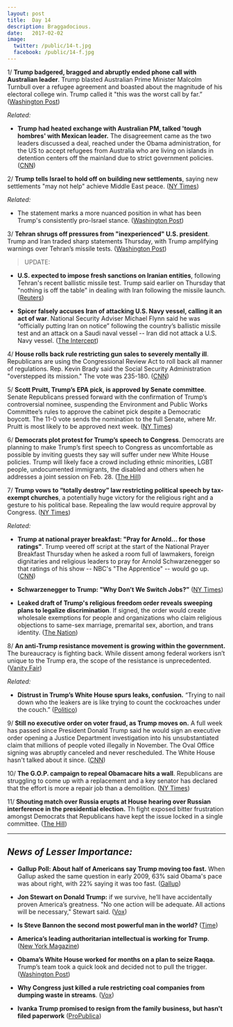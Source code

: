```yaml
---
layout: post
title:  Day 14
description: Braggadocious.
date:   2017-02-02
image:
  twitter: /public/14-t.jpg
  facebook: /public/14-f.jpg
---
```


1/ **Trump badgered, bragged and abruptly ended phone call with Australian leader**. Trump blasted Australian Prime Minister Malcolm Turnbull over a refu­gee agreement and boasted about the magnitude of his electoral college win. Trump called it "this was the worst call by far.” ([Washington Post](https://www.washingtonpost.com/world/national-security/no-gday-mate-on-call-with-australian-pm-trump-badgers-and-brags/2017/02/01/88a3bfb0-e8bf-11e6-80c2-30e57e57e05d_story.html))

_Related:_

* **Trump had heated exchange with Australian PM, talked 'tough hombres' with Mexican leader.** The disagreement came as the two leaders discussed a deal, reached under the Obama administration, for the US to accept refugees from Australia who are living on islands in detention centers off the mainland due to strict government policies. ([CNN](http://www.cnn.com/2017/02/01/politics/malcolm-turnbull-donald-trump-pena-nieto/))

2/ **Trump tells Israel to hold off on building new settlements**, saying new settlements "may not help" achieve Middle East peace. ([NY Times](https://www.nytimes.com/2017/02/02/world/middleeast/iran-missile-test-trump.html))

_Related:_

* The statement marks a more nuanced position in what has been Trump's consistently pro-Israel stance. ([Washington Post](https://www.washingtonpost.com/news/post-politics/wp/2017/02/02/in-a-potential-shift-trump-warns-israel-that-new-settlements-may-not-help-achieve-middle-east-peace/))

3/ **Tehran shrugs off pressures from "inexperienced" U.S. president**. Trump and Iran traded sharp statements Thursday, with Trump amplifying warnings over Tehran’s missile tests. ([Washington Post](https://www.washingtonpost.com/world/national-security/with-flynn-putting-iran-on-notice-the-first-days-of-president-trumps-foreign-policy-set-a-combative-tone/2017/02/01/0645f248-e709-11e6-b82f-687d6e6a3e7c_story.html))

> UPDATE:
>
* **U.S. expected to impose fresh sanctions on Iranian entities**, following Tehran's recent ballistic missile test. Trump said earlier on Thursday that "nothing is off the table" in dealing with Iran following the missile launch. ([Reuters](http://www.reuters.com/article/us-usa-trump-iran-sanctions-idUSKBN15H2OE))
>
* **Spicer falsely accuses Iran of attacking U.S. Navy vessel, calling it an act of war**. National Security Adviser Michael Flynn said he was “officially putting Iran on notice” following the country’s ballistic missile test and an attack on a Saudi naval vessel -- Iran did not attack a U.S. Navy vessel. ([The Intercept](https://theintercept.com/2017/02/02/press-secretary-sean-spicer-falsely-accuses-iran-of-attacking-u-s-navy-vessel-an-act-of-war/))

4/ **House rolls back rule restricting gun sales to severely mentally ill**. Republicans are using the Congressional Review Act to roll back all manner of regulations. Rep. Kevin Brady said the Social Security Administration "overstepped its mission." The vote was 235-180. ([CNN](http://www.cnn.com/2017/02/02/politics/house-vote-guns-mental-illnesses/index.html))

5/ **Scott Pruitt, Trump’s EPA pick, is approved by Senate committee**. Senate Republicans pressed forward with the confirmation of Trump’s controversial nominee, suspending the Environment and Public Works Committee’s rules to approve the cabinet pick despite a Democratic boycott. The 11-0 vote sends the nomination to the full Senate, where Mr. Pruitt is most likely to be approved next week. ([NY Times](https://www.nytimes.com/2017/02/02/us/politics/scott-pruitt-epa-senate.html))

6/ **Democrats plot protest for Trump’s speech to Congress**. Democrats are planning to make Trump’s first speech to Congress as uncomfortable as possible by inviting guests they say will suffer under new White House policies. Trump will likely face a crowd including ethnic minorities, LGBT people, undocumented immigrants, the disabled and others when he addresses a joint session on Feb. 28. ([The Hill](http://thehill.com/homenews/house/317473-democrats-plot-protest-for-trumps-speech-to-congress))

7/ **Trump vows to “totally destroy” law restricting political speech by tax-exempt churches**, a potentially huge victory for the religious right and a gesture to his political base. Repealing the law would require approval by Congress. ([NY Times](https://www.nytimes.com/2017/02/02/us/politics/trump-johnson-amendment-political-activity-churches.html))

_Related:_

* **Trump at national prayer breakfast: "Pray for Arnold... for those ratings"**. Trump veered off script at the start of the National Prayer Breakfast Thursday when he asked a room full of lawmakers, foreign dignitaries and religious leaders to pray for Arnold Schwarzenegger so that ratings of his show -- NBC's "The Apprentice" -- would go up. ([CNN](http://www.cnn.com/2017/02/02/politics/donald-trump-national-prayer-breakfast/))

* **Schwarzenegger to Trump: "Why Don’t We Switch Jobs?”** ([NY Times](https://www.nytimes.com/2017/02/02/business/media/trump-arnold-schwarzenegger-apprentice.html))

* **Leaked draft of Trump's religious freedom order reveals sweeping plans to legalize discrimination**. If signed, the order would create wholesale exemptions for people and organizations who claim religious objections to same-sex marriage, premarital sex, abortion, and trans identity. ([The Nation](https://www.thenation.com/article/leaked-draft-of-trumps-religious-freedom-order-reveals-sweeping-plans-to-legalize-discrimination/))

8/ **An anti-Trump resistance movement is growing within the government.** The bureaucracy is fighting back. While dissent among federal workers isn’t unique to the Trump era, the scope of the resistance is unprecedented. ([Vanity Fair](http://www.vanityfair.com/news/2017/02/donald-trump-federal-government-workers))

_Related:_

* **Distrust in Trump’s White House spurs leaks, confusion.** “Trying to nail down who the leakers are is like trying to count the cockroaches under the couch.” ([Politico](http://www.politico.com/story/2017/02/trump-aides-distrust-confusion-leaks-234550))

9/ **Still no executive order on voter fraud, as Trump moves on.** A full week has passed since President Donald Trump said he would sign an executive order opening a Justice Department investigation into his unsubstantiated claim that millions of people voted illegally in November. The Oval Office signing was abruptly canceled and never rescheduled. The White House hasn't talked about it since. ([CNN](http://www.cnn.com/2017/02/02/politics/trump-voter-fraud-executive-order/index.html))

10/ **The G.O.P. campaign to repeal Obamacare hits a wall**. Republicans are struggling to come up with a replacement and a key senator has declared that the effort is more a repair job than a demolition. ([NY Times](https://www.nytimes.com/2017/02/02/us/politics/the-campaign-to-destroy-obamacare-hits-a-wall.html))

11/ **Shouting match over Russia erupts at House hearing over Russian interference in the presidential election.** Th fight exposed bitter frustration amongst Democrats that Republicans have kept the issue locked in a single committee. ([The Hill](http://thehill.com/policy/national-security/317553-oversight-heads-spar-over-russia-investigation))

---

## _News of Lesser Importance:_

* **Gallup Poll: About half of Americans say Trump moving too fast.** When Gallup asked the same question in early 2009, 63% said Obama's pace was about right, with 22% saying it was too fast. ([Gallup](http://www.gallup.com/poll/203264/half-americans-say-trump-moving-fast.aspx))

* **Jon Stewart on Donald Trump:** if we survive, he’ll have accidentally proven America’s greatness. "No one action will be adequate. All actions will be necessary," Stewart said. ([Vox](http://www.vox.com/policy-and-politics/2017/2/1/14470626/jon-stewart-trump-executive-order))

* **Is Steve Bannon the second most powerful man in the world?** ([Time](http://time.com/4657665/steve-bannon-donald-trump/))

* **America’s leading authoritarian intellectual is working for Trump**. ([New York Magazine](http://nymag.com/daily/intelligencer/2017/02/americas-leading-authoritarian-intellectual-works-for-trump.html))

* **Obama’s White House worked for months on a plan to seize Raqqa.** Trump’s team took a quick look and decided not to pull the trigger. ([Washington Post](https://www.washingtonpost.com/world/national-security/obamas-white-house-worked-for-months-on-a-plan-to-seize-raqqa-trumps-team-deemed-it-hopelessly-inadequate/2017/02/02/116310fa-e71a-11e6-80c2-30e57e57e05d_story.html))

* **Why Congress just killed a rule restricting coal companies from dumping waste in streams**. ([Vox](http://www.vox.com/2017/2/2/14488448/stream-protection-rule))

* **Ivanka Trump promised to resign from the family business, but hasn't filed paperwork** ([ProPublica](https://www.propublica.org/article/ivanka-trump-promised-to-resign-from-family-business-hasnt-filed-paperwork))

